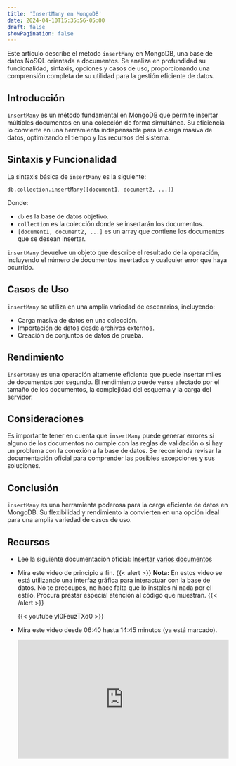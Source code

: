 ```yaml
---
title: 'InsertMany en MongoDB'
date: 2024-04-10T15:35:56-05:00
draft: false
showPagination: false
---
```


Este artículo describe el método `insertMany` en MongoDB, una base de datos NoSQL orientada a documentos. Se analiza en profundidad su funcionalidad, sintaxis, opciones y casos de uso, proporcionando una comprensión completa de su utilidad para la gestión eficiente de datos.

## Introducción

`insertMany` es un método fundamental en MongoDB que permite insertar múltiples documentos en una colección de forma simultánea. Su eficiencia lo convierte en una herramienta indispensable para la carga masiva de datos, optimizando el tiempo y los recursos del sistema.

## Sintaxis y Funcionalidad

La sintaxis básica de `insertMany` es la siguiente:

```
db.collection.insertMany([document1, document2, ...])
```

Donde:

- `db` es la base de datos objetivo.
- `collection` es la colección donde se insertarán los documentos.
- `[document1, document2, ...]` es un array que contiene los documentos que se desean insertar.

`insertMany` devuelve un objeto que describe el resultado de la operación, incluyendo el número de documentos insertados y cualquier error que haya ocurrido.

## Casos de Uso

`insertMany` se utiliza en una amplia variedad de escenarios, incluyendo:

- Carga masiva de datos en una colección.
- Importación de datos desde archivos externos.
- Creación de conjuntos de datos de prueba.

## Rendimiento

`insertMany` es una operación altamente eficiente que puede insertar miles de documentos por segundo. El rendimiento puede verse afectado por el tamaño de los documentos, la complejidad del esquema y la carga del servidor.

## Consideraciones

Es importante tener en cuenta que `insertMany` puede generar errores si alguno de los documentos no cumple con las reglas de validación o si hay un problema con la conexión a la base de datos. Se recomienda revisar la documentación oficial para comprender las posibles excepciones y sus soluciones.

## Conclusión

`insertMany` es una herramienta poderosa para la carga eficiente de datos en MongoDB. Su flexibilidad y rendimiento la convierten en una opción ideal para una amplia variedad de casos de uso.

## Recursos

- Lee la siguiente documentación oficial: [Insertar varios documentos](https://www.mongodb.com/docs/manual/reference/method/db.collection.insertMany/#mongodb-method-db.collection.insertMany)

- Mira este video de principio a fin.
  {{< alert >}}
  **Nota:** En estos video se está utilizando una interfaz gráfica para interactuar con la base de datos. No te preocupes, no hace falta que lo instales ni nada por el estilo. Procura prestar especial atención al código que muestran.
  {{< /alert >}}

  {{< youtube yI0FeuzTXd0 >}}

- Mira este video desde 06:40 hasta 14:45 minutos (ya está marcado).

  <div style="position: relative; padding-bottom: 56.25%; height: 0; overflow: hidden;">
    <iframe style="position: absolute; top: 0; left: 0; width: 100%; height: 100%; border:0;" src="https://www.youtube.com/embed/nyXljAr9xys?start=400&end=885" title="YouTube video player" frameborder="0" allow="accelerometer; autoplay; clipboard-write; encrypted-media; gyroscope; picture-in-picture; web-share" allowfullscreen></iframe>
  </div>

